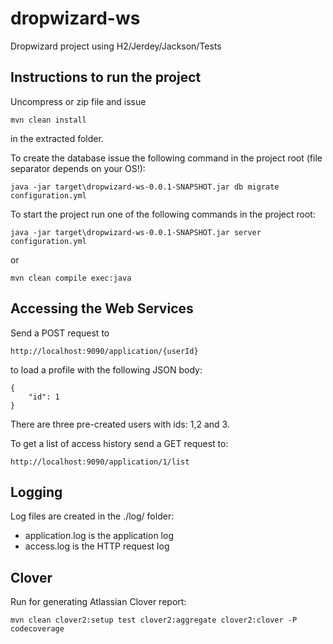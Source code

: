 # dropwizard-ws


Dropwizard project using H2/Jerdey/Jackson/Tests

Instructions to run the project
--

Uncompress or zip file and issue

    mvn clean install

in the extracted folder.

To create the database issue the following command in the project root (file separator depends on your OS!):

    java -jar target\dropwizard-ws-0.0.1-SNAPSHOT.jar db migrate configuration.yml

To start the project run one of the following commands in the project root:
  
    java -jar target\dropwizard-ws-0.0.1-SNAPSHOT.jar server configuration.yml

or

    mvn clean compile exec:java

Accessing the Web Services
--

Send a POST request to

    http://localhost:9090/application/{userId}

to load a profile with the following JSON body:

    {
        "id": 1
    }

There are three pre-created users with ids: 1,2 and 3.

To get a list of access history send a GET request to:
  
    http://localhost:9090/application/1/list

Logging
--

Log files are created in the ./log/ folder:
  
 - application.log is the application log
 - access.log is the HTTP request log

Clover
--
  Run for generating Atlassian Clover report:
        
    mvn clean clover2:setup test clover2:aggregate clover2:clover -P codecoverage


